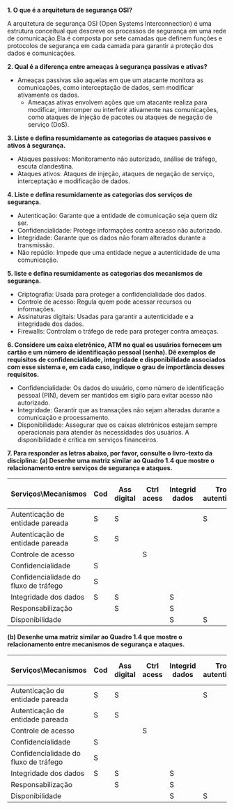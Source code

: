 **1. O que é a arquitetura de segurança OSI?**

A arquitetura de segurança OSI (Open Systems Interconnection) é uma estrutura conceitual que descreve os processos de segurança em uma rede de comunicação.Ela é composta por sete camadas que definem funções e protocolos de segurança em cada camada para garantir a proteção dos dados e comunicações.

**2. Qual é a diferença entre ameaças à segurança passivas e ativas?**

- Ameaças passivas são aquelas em que um atacante monitora as comunicações, como interceptação de dados, sem modificar ativamente os dados.
   - Ameaças ativas envolvem ações que um atacante realiza para modificar, interromper ou interferir ativamente nas comunicações, como ataques de injeção de pacotes ou ataques de negação de serviço (DoS).

**3. Liste e defina resumidamente as categorias de ataques passivos e ativos à segurança.**

   - Ataques passivos: Monitoramento não autorizado, análise de tráfego, escuta clandestina.
   - Ataques ativos: Ataques de injeção, ataques de negação de serviço, interceptação e modificação de dados.

**4. Liste e defina resumidamente as categorias dos serviços de segurança.**

   - Autenticação: Garante que a entidade de comunicação seja quem diz ser.
   - Confidencialidade: Protege informações contra acesso não autorizado.
   - Integridade: Garante que os dados não foram alterados durante a transmissão.
   - Não repúdio: Impede que uma entidade negue a autenticidade de uma comunicação.

**5. liste e defina resumidamente as categorias dos mecanismos de segurança.**

   - Criptografia: Usada para proteger a confidencialidade dos dados.
   - Controle de acesso: Regula quem pode acessar recursos ou informações.
   - Assinaturas digitais: Usadas para garantir a autenticidade e a integridade dos dados.
   - Firewalls: Controlam o tráfego de rede para proteger contra ameaças.

**6. Considere um caixa eletrônico, ATM no qual os usuários fornecem um cartão e um número de identificação pessoal (senha). Dê exemplos de requisitos de confidencialidade, integridade e disponibilidade associados com esse sistema e, em cada caso, indique o grau de importância desses requisitos.**

   - Confidencialidade: Os dados do usuário, como número de identificação pessoal (PIN), devem ser mantidos em sigilo para evitar acesso não autorizado.
   - Integridade: Garantir que as transações não sejam alteradas durante a comunicação e processamento.
   - Disponibilidade: Assegurar que os caixas eletrônicos estejam sempre operacionais para atender às necessidades dos usuários. A disponibilidade é crítica em serviços financeiros.

**7. Para responder as letras abaixo, por favor, consulte o livro-texto da disciplina:**
**(a) Desenhe uma matriz similar ao Quadro 1.4 que mostre o relacionamento entre serviços de segurança e ataques.**

Serviços\Mecanismos | Cod | Ass digital | Ctrl acess | Integrid dados | Troca autenticação | Preenchimento de tráfego | Controle de roteamento | Notorização |
--------------------| --- | ----------- | ---------- | -------------- | ------------------ | ------------------------ | ---------------------- | ----------- |
Autenticação de entidade pareada | S | S |  |  | S |  |  |  |
Autenticação de entidade pareada | S | S |  |  |  |  |  |  |
Controle de acesso |  |  | S |  |  |  |  |  |
Confidencialidade | S |  |  |  |  |  | S |  |
Confidencialidade do fluxo de tráfego | S |  |  |  |  | S | S |  |
Integridade dos dados | S | S |  | S |  |  |  |  |
Responsabilização |  | S |  | S |  |  |  | S |
Disponibilidade |  |  |  | S | S |  |  |  |

**(b) Desenhe uma matriz similar ao Quadro 1.4 que mostre o relacionamento entre mecanismos de segurança e ataques.**

Serviços\Mecanismos | Cod | Ass digital | Ctrl acess | Integrid dados | Troca autenticação | Preenchimento de tráfego | Controle de roteamento | Notorização |
--------------------| --- | ----------- | ---------- | -------------- | ------------------ | ------------------------ | ---------------------- | ----------- |
Autenticação de entidade pareada | S | S |  |  | S |  |  |  |
Autenticação de entidade pareada | S | S |  |  |  |  |  |  |
Controle de acesso |  |  | S |  |  |  |  |  |
Confidencialidade | S |  |  |  |  |  | S |  |
Confidencialidade do fluxo de tráfego | S |  |  |  |  | S | S |  |
Integridade dos dados | S | S |  | S |  |  |  |  |
Responsabilização |  | S |  | S |  |  |  |  |
Disponibilidade |  |  |  | S | S |  |  | S |

